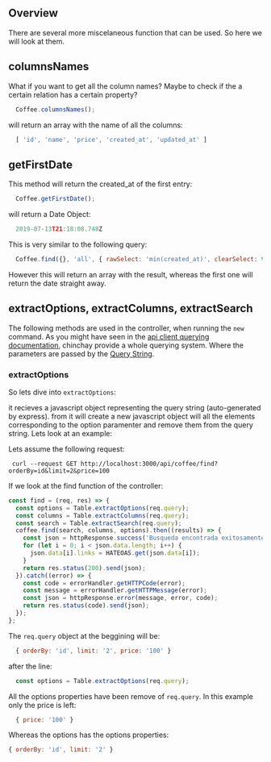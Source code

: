 ## Overview

There are several more miscelaneous function that can be used. So here we will look at them.


## columnsNames

What if you want to get all the column names? Maybe to check if the a certain relation has a certain property?

```javascript
  Coffee.columnsNames();
```

will return an array with the name of all the columns: 

```javascript
  [ 'id', 'name', 'price', 'created_at', 'updated_at' ]
```

## getFirstDate

This method will return the created_at of the first entry:
```javascript
  Coffee.getFirstDate();
```

will return a Date Object: 

```javascript
  2019-07-13T21:18:08.748Z
```

This is very similar to the following query:

```javascript
  Coffee.find({}, 'all', { rawSelect: 'min(created_at)', clearSelect: true });
```

However this will return an array with the result, whereas the first one will return the date straight away.


## extractOptions, extractColumns, extractSearch

The following methods are used in the controller, when running the `new` command. As you might have seen in the [api client querying documentation](/docs/clientside.html#find), chinchay provide a whole querying system. Where the parameters are passed by the [Query String](https://en.wikipedia.org/wiki/Query_string#:~:text=On%20the%20World%20Wide%20Web,part%20of%20an%20HTML%20form.).


### extractOptions

So lets dive into `extractOptions`:

it recieves a javascript object representing the query string (auto-generated by express). from it will create a new javascript object will all the elements corresponding to the option paramenter and remove them from the query string. Lets look at an example:


Lets assume the following request:
```
 curl --request GET http://localhost:3000/api/coffee/find?orderBy=id&limit=2&price=100
```

If we look at the find function of the controller:

```javascript
const find = (req, res) => {
  const options = Table.extractOptions(req.query);
  const columns = Table.extractColumns(req.query);
  const search = Table.extractSearch(req.query);
  coffee.find(search, columns, options).then((results) => {
    const json = httpResponse.success('Busqueda encontrada exitosamente', 'data', results);
    for (let i = 0; i < json.data.length; i++) {
      json.data[i].links = HATEOAS.get(json.data[i]);
    }
    return res.status(200).send(json);
  }).catch((error) => {
    const code = errorHandler.getHTTPCode(error);
    const message = errorHandler.getHTTPMessage(error);
    const json = httpResponse.error(message, error, code);
    return res.status(code).send(json);
  });
};
```

The `req.query` object at the beggining will be:

```javascript
  { orderBy: 'id', limit: '2', price: '100' }
```

after the line:

```javascript
  const options = Table.extractOptions(req.query);
```

All the options properties have been remove of `req.query`. In this example only the price is left:

```javascript
  { price: '100' }
```

Whereas the options has the options properties:

```javascript
{ orderBy: 'id', limit: '2' }
```



